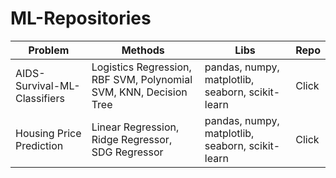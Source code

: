# ML-Repositories

| **Problem**                                                             | **Methods**                                                             | **Libs**                                       | **Repo** |
|-------------------------------------------------------------------------|-------------------------------------------------------------------------|------------------------------------------------|---------|
| AIDS-Survival-ML-Classifiers                                            | Logistics Regression, RBF SVM, Polynomial SVM, KNN, Decision Tree       | pandas, numpy, matplotlib, seaborn, scikit-learn  | Click   |
| Housing Price Prediction                                                | Linear Regression, Ridge Regressor, SDG Regressor                       | pandas, numpy, matplotlib, seaborn, scikit-learn | Click   |
